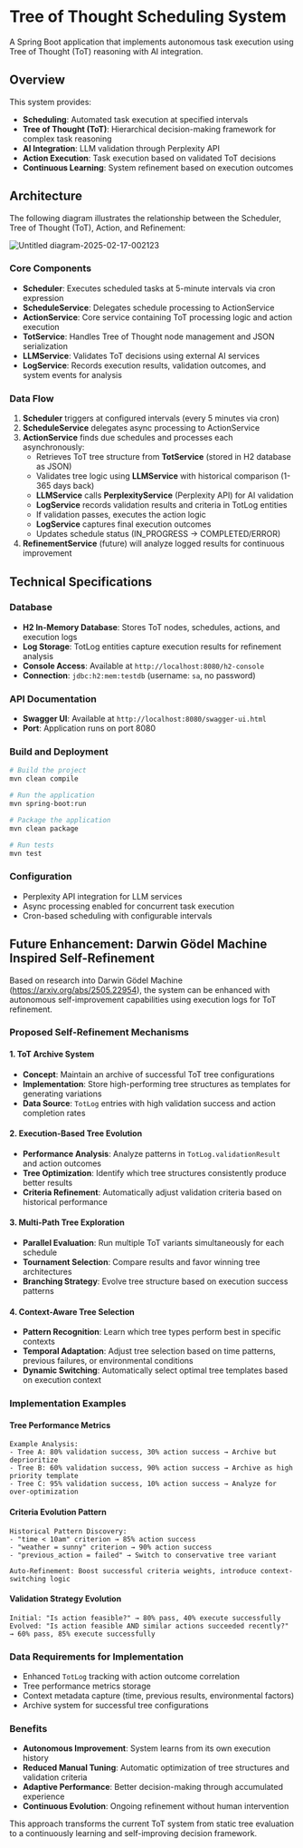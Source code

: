 # Tree of Thought Scheduling System

A Spring Boot application that implements autonomous task execution using Tree of Thought (ToT) reasoning with AI integration.

## Overview

This system provides:
- **Scheduling**: Automated task execution at specified intervals
- **Tree of Thought (ToT)**: Hierarchical decision-making framework for complex task reasoning
- **AI Integration**: LLM validation through Perplexity API
- **Action Execution**: Task execution based on validated ToT decisions
- **Continuous Learning**: System refinement based on execution outcomes

## Architecture

The following diagram illustrates the relationship between the Scheduler, Tree of Thought (ToT), Action, and Refinement:

![Untitled diagram-2025-02-17-002123](https://github.com/user-attachments/assets/4e75e6d1-a5c2-4d6a-ac0c-456c4482eb0f)

### Core Components

- **Scheduler**: Executes scheduled tasks at 5-minute intervals via cron expression
- **ScheduleService**: Delegates schedule processing to ActionService
- **ActionService**: Core service containing ToT processing logic and action execution
- **TotService**: Handles Tree of Thought node management and JSON serialization
- **LLMService**: Validates ToT decisions using external AI services
- **LogService**: Records execution results, validation outcomes, and system events for analysis

### Data Flow

1. **Scheduler** triggers at configured intervals (every 5 minutes via cron)
2. **ScheduleService** delegates async processing to ActionService
3. **ActionService** finds due schedules and processes each asynchronously:
   - Retrieves ToT tree structure from **TotService** (stored in H2 database as JSON)
   - Validates tree logic using **LLMService** with historical comparison (1-365 days back)
   - **LLMService** calls **PerplexityService** (Perplexity API) for AI validation
   - **LogService** records validation results and criteria in TotLog entities
   - If validation passes, executes the action logic
   - **LogService** captures final execution outcomes
   - Updates schedule status (IN_PROGRESS → COMPLETED/ERROR)
4. **RefinementService** (future) will analyze logged results for continuous improvement

## Technical Specifications

### Database
- **H2 In-Memory Database**: Stores ToT nodes, schedules, actions, and execution logs
- **Log Storage**: TotLog entities capture execution results for refinement analysis
- **Console Access**: Available at `http://localhost:8080/h2-console`
- **Connection**: `jdbc:h2:mem:testdb` (username: `sa`, no password)

### API Documentation
- **Swagger UI**: Available at `http://localhost:8080/swagger-ui.html`
- **Port**: Application runs on port 8080

### Build and Deployment
```bash
# Build the project
mvn clean compile

# Run the application
mvn spring-boot:run

# Package the application
mvn clean package

# Run tests
mvn test
```

### Configuration
- Perplexity API integration for LLM services
- Async processing enabled for concurrent task execution
- Cron-based scheduling with configurable intervals

## Future Enhancement: Darwin Gödel Machine Inspired Self-Refinement

Based on research into Darwin Gödel Machine (https://arxiv.org/abs/2505.22954), the system can be enhanced with autonomous self-improvement capabilities using execution logs for ToT refinement.

### Proposed Self-Refinement Mechanisms

#### 1. ToT Archive System
- **Concept**: Maintain an archive of successful ToT tree configurations
- **Implementation**: Store high-performing tree structures as templates for generating variations
- **Data Source**: `TotLog` entries with high validation success and action completion rates

#### 2. Execution-Based Tree Evolution
- **Performance Analysis**: Analyze patterns in `TotLog.validationResult` and action outcomes
- **Tree Optimization**: Identify which tree structures consistently produce better results
- **Criteria Refinement**: Automatically adjust validation criteria based on historical performance

#### 3. Multi-Path Tree Exploration
- **Parallel Evaluation**: Run multiple ToT variants simultaneously for each schedule
- **Tournament Selection**: Compare results and favor winning tree architectures
- **Branching Strategy**: Evolve tree structure based on execution success patterns

#### 4. Context-Aware Tree Selection
- **Pattern Recognition**: Learn which tree types perform best in specific contexts
- **Temporal Adaptation**: Adjust tree selection based on time patterns, previous failures, or environmental conditions
- **Dynamic Switching**: Automatically select optimal tree templates based on execution context

### Implementation Examples

#### Tree Performance Metrics
```
Example Analysis:
- Tree A: 80% validation success, 30% action success → Archive but deprioritize
- Tree B: 60% validation success, 90% action success → Archive as high priority template
- Tree C: 95% validation success, 10% action success → Analyze for over-optimization
```

#### Criteria Evolution Pattern
```
Historical Pattern Discovery:
- "time < 10am" criterion → 85% action success
- "weather = sunny" criterion → 90% action success  
- "previous_action = failed" → Switch to conservative tree variant

Auto-Refinement: Boost successful criteria weights, introduce context-switching logic
```

#### Validation Strategy Evolution
```
Initial: "Is action feasible?" → 80% pass, 40% execute successfully
Evolved: "Is action feasible AND similar actions succeeded recently?" → 60% pass, 85% execute successfully
```

### Data Requirements for Implementation
- Enhanced `TotLog` tracking with action outcome correlation
- Tree performance metrics storage
- Context metadata capture (time, previous results, environmental factors)
- Archive system for successful tree configurations

### Benefits
- **Autonomous Improvement**: System learns from its own execution history
- **Reduced Manual Tuning**: Automatic optimization of tree structures and validation criteria
- **Adaptive Performance**: Better decision-making through accumulated experience
- **Continuous Evolution**: Ongoing refinement without human intervention

This approach transforms the current ToT system from static tree evaluation to a continuously learning and self-improving decision framework.

